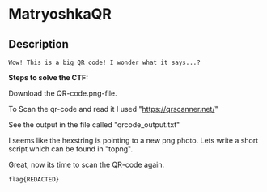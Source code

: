 # MatryoshkaQR

## Description
```
Wow! This is a big QR code! I wonder what it says...?
```

**Steps to solve the CTF:**

Download the QR-code.png-file.

To Scan the qr-code and read it I used "https://qrscanner.net/"

See the output in the file called "qrcode_output.txt"

I seems like the hexstring is pointing to a new png photo. Lets write a short script which can be found in "topng".

Great, now its time to scan the QR-code again. 
```
flag{REDACTED}

````
